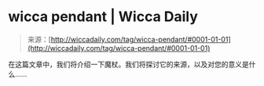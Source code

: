 <!--yml

category: 未分类

date: 2024-06-12 18:24:47

-->

# wicca pendant | Wicca Daily

> 来源：[http://wiccadaily.com/tag/wicca-pendant/#0001-01-01](http://wiccadaily.com/tag/wicca-pendant/#0001-01-01)

在这篇文章中，我们将介绍一下魔杖。我们将探讨它的来源，以及对您的意义是什么……
